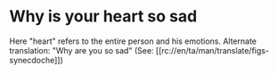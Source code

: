 # Why is your heart so sad

Here "heart" refers to the entire person and his emotions. Alternate translation: "Why are you so sad" (See: [[rc://en/ta/man/translate/figs-synecdoche]])

